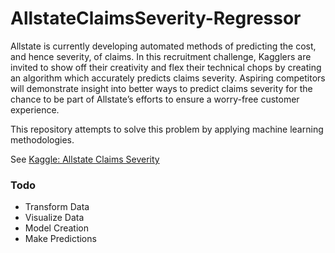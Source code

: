# AllstateClaimsSeverity-Regressor


Allstate is currently developing automated methods of predicting the cost, and hence severity, of claims. In this recruitment challenge, Kagglers are invited to show off their creativity and flex their technical chops by creating an algorithm which accurately predicts claims severity. Aspiring competitors will demonstrate insight into better ways to predict claims severity for the chance to be part of Allstate’s efforts to ensure a worry-free customer experience.

This repository attempts to solve this problem by applying machine learning methodologies.

See [Kaggle: Allstate Claims Severity](https://www.kaggle.com/c/allstate-claims-severity#evaluation)

### Todo
 - Transform Data
 - Visualize Data
 - Model Creation
 - Make Predictions